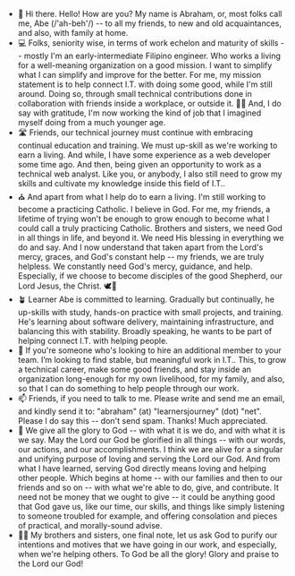 - 👋  Hi there. Hello! How are you? My name is Abraham, or, most folks call me, Abe (/'ah-beh'/) -- to all my friends, to new and old acquaintances, and also, with family at home.
- 💻  Folks, seniority wise, in terms of work echelon and maturity of skills -- mostly I'm an early-intermediate Filipino engineer. Who works a living for a well-meaning organization on a good mission. I want to simplify what I can simplify and improve for the better. For me, my mission statement is to help connect I.T. with doing some good, while I'm still around. Doing so, through small technical contributions done in collaboration with friends inside a workplace, or outside it. 👷‍♂️ And, I do say with gratitude, I'm now working the kind of job that I imagined myself doing from a much younger age.
- 🛣️ Friends, our technical journey must continue with embracing continual education and training. We must up-skill as we're working to earn a living. And while, I have some experience as a web developer some time ago. And then, being given an opportunity to work as a technical web analyst. Like you, or anybody, I also still need to grow my skills and cultivate my knowledge inside this field of I.T..
- ⛪ And apart from what I help do to earn a living. I'm still working to become a practicing Catholic. I believe in God. For me, my friends, a lifetime of trying won't be enough to grow enough to become what I could call a truly practicing Catholic. Brothers and sisters, we need God in all things in life, and beyond it. We need His blessing in everything we do and say. And I now understand that taken apart from the Lord's mercy, graces, and God's constant help -- my friends, we are truly helpless. We constantly need God's mercy, guidance, and help. Especially, if we choose to become disciples of the good Shepherd, our Lord Jesus, the Christ. 🕊🐑
- 🪴 Learner Abe is committed to learning. Gradually but continually, he up-skills with study, hands-on practice with small projects, and training. He's learning about software delivery, maintaining infrastructure, and balancing this with stability. Broadly speaking, he wants to be part of helping connect I.T. with helping people.
- 💞️ If you're someone who's looking to hire an additional member to your team. I’m looking to find stable, but meaningful work in I.T.. This, to grow a technical career, make some good friends, and stay inside an organization long-enough for my own livelihood, for my family, and also, so that I can do something to help people through our work.
- 📫 Friends, if you need to talk to me. Please write and send me an email, and kindly send it to: "abraham" (at) "learnersjourney" (dot) "net". Please I do say this -- don't send spam. Thanks! Much appreciated.
- 🌅 We give all the glory to God -- with what it is we do, and with what it is we say. May the Lord our God be glorified in all things -- with our words, our actions, and our accomplishments. I think we are alive for a singular and unifying purpose of loving and serving the Lord our God. And from what I have learned, serving God directly means loving and helping other people. Which begins at home -- with our families and then to our friends and so on -- with what we're able to do, give, and contribute. It need not be money that we ought to give -- it could be anything good that God gave us, like our time, our skills, and things like simply listening to someone troubled for example, and offering consolation and pieces of practical, and morally-sound advise.
- 🤲🏼 My brothers and sisters, one final note, let us ask God to purify our intentions and motives that we have going in our work, and especially, when we're helping others. To God be all the glory! Glory and praise to the Lord our God!

<!---
abormate/abormate is a ✨ special ✨ repository because its `README.md` (this file) appears on your GitHub profile.
You can click the Preview link to take a look at your changes.
--->
